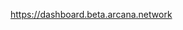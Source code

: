 <span><a href="https://dashboard.beta.arcana.network">https://dashboard.beta.arcana.network</a></span>